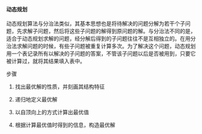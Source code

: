 #### 动态规划

动态规划算法与分治法类似，其基本思想也是将待解决的问题分解为若干个子问题，先求解子问题，然后将这些子问题的解得到原问题的解。与分治法不同的是，适合于动态规划求解的问题，经分解后得到的子问题往往不是互相独立的。在用分治法求解问题的时候，有些子问题被重复计算多次。为了解决这个问题，动态规划用一个表记录所有以解决的子问题的答案，不管该子问题以后是否被用到，只要它被计算过，就将其结果填入表中。

步骤

1. 找出最优解的性质，并刻画其结构特征 

2. 递归地定义最优解 

3. 以自顶向上的方式计算出最优值 

4. 根据计算最优值时得到的信息，构造最优解




